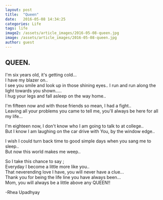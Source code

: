 ```yaml
---
layout: post
title:  "Queen"
date:   2016-05-08 14:34:25
categories: Life
tags: life
image2: /assets/article_images/2016-05-08-queen.jpg
image: /assets/article_images/2016-05-08-queen.jpg
author: guest
---
```

<h2>QUEEN.</h2> 
<p>I'm six years old, it's getting cold... <br>
I have my blazer on..<br>
I see you smile and look up in those shining eyes.. I run and run along the light towards you shown.....<br>
I hug your legs and fall asleep on the way home..</p>

<p>I'm fifteen now and with those friends so mean, I had a fight..<br>
Leaving all your problems you came to tell me, you'll always be here for all my life...</p>

<p>I'm eighteen now, I don't know who I am going to talk to at college..<br>
But I know I am laughing on the car drive with You, by the window edge..</p>

<p>I wish I could turn back time to good simple days when you sang me to sleep..<br>
But now this world makes me weep..</p>

<p>So I take this chance to say ; <br>
Everyday I become a little more like you..<br>
That neverending love I have, you will never have a clue...<br>
Thank you for being the life line you have always been...<br>
Mom, you will always be a little above any QUEEN!!</p>

<p>-Rhea Upadhyay</p>

